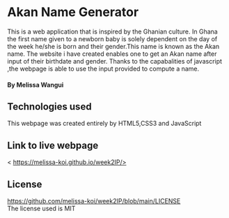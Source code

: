 # Akan Name Generator

This is a web application that is inspired by the Ghanian culture. In Ghana the first name given to a newborn baby is solely dependent on the day of the week he/she is born and their gender.This name is known as the Akan name. The website i have created enables one to get an Akan name after input of their birthdate and gender. Thanks to the capabalities of javascript ,the webpage is able to use the input provided to compute a name.

#### By Melissa Wangui 
## Technologies used
This webpage was created entirely by HTML5,CSS3 and JavaScript
## Link to live webpage
< https://melissa-koi.github.io/week2IP/>
## License
<https://github.com/melissa-koi/week2IP/blob/main/LICENSE><br>
The license used is MIT
